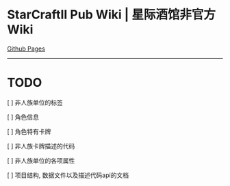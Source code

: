 # StarCraftII Pub Wiki | 星际酒馆非官方Wiki

[Github Pages](https://neko-para.github.io/scpubwiki)

---

# TODO

[ ] 非人族单位的标签

[ ] 角色信息

[ ] 角色特有卡牌

[ ] 非人族卡牌描述的代码

[ ] 非人族单位的各项属性

[ ] 项目结构, 数据文件以及描述代码api的文档
